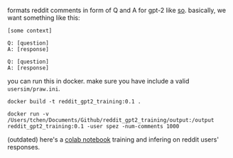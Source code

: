 formats reddit comments in form of Q and A for gpt-2 like [so](https://openai.com/blog/better-language-models/#task1).
basically, we want something like this:

```
[some context]

Q: [question]
A: [response]

Q: [question]
A: [response]
```

you can run this in docker. make sure you have include a valid `usersim/praw.ini`.

`docker build -t reddit_gpt2_training:0.1 .`

`docker run -v /Users/tchen/Documents/Github/reddit_gpt2_training/output:/output reddit_gpt2_training:0.1 -user spez -num-comments 1000`


(outdated) here's a [colab notebook](https://colab.research.google.com/drive/1Kux-ZetSsfxdUhlLoCvmSAZy1WReLFRg) training and infering on reddit users' responses.
